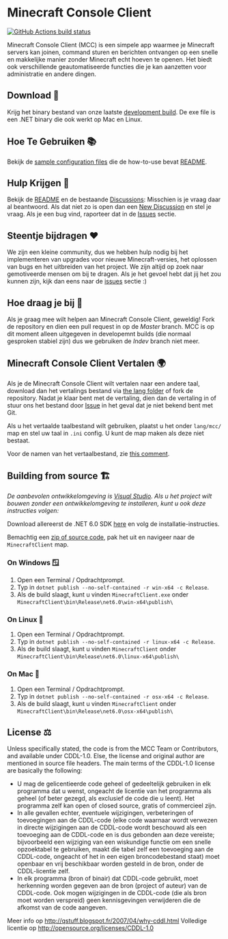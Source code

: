 Minecraft Console Client
========================

[![GitHub Actions build status](https://github.com/MCCTeam/Minecraft-Console-Client/actions/workflows/build-and-release.yml/badge.svg)](https://github.com/MCCTeam/Minecraft-Console-Client/releases/latest)

Minecraft Console Client (MCC) is een simpele app waarmee je Minecraft servers kan joinen, command sturen en berichten ontvangen op een snelle en makkelijke manier zonder Minecraft echt hoeven te openen. Het biedt ook verschillende geautomatiseerde functies die je kan aanzetten voor administratie en andere dingen.

## Download 🔽

Krijg het binary bestand van onze laatste [development build](https://github.com/MCCTeam/Minecraft-Console-Client/releases/latest).
De exe file is een .NET binary die ook werkt op Mac en Linux.

## Hoe Te Gebruiken  📚

Bekijk de [sample configuration files](MinecraftClient/config/) die de how-to-use bevat [README](https://github.com/MCCTeam/Minecraft-Console-Client/tree/master/MinecraftClient/config#minecraft-console-client-user-manual).

## Hulp Krijgen 🙋

Bekijk de [README](https://github.com/MCCTeam/Minecraft-Console-Client/tree/master/MinecraftClient/config#minecraft-console-client-user-manual) en de bestaande [Discussions](https://github.com/MCCTeam/Minecraft-Console-Client/discussions): Misschien is je vraag daar al beantwoord. Als dat niet zo is open dan een [New Discussion](https://github.com/MCCTeam/Minecraft-Console-Client/discussions/new) en stel je vraag. Als je een bug vind, raporteer dat in de [Issues](https://github.com/MCCTeam/Minecraft-Console-Client/issues) sectie.

## Steentje bijdragen ❤️
 
We zijn een kleine community, dus we hebben hulp nodig bij het implementeren van upgrades voor nieuwe Minecraft-versies, het oplossen van bugs en het uitbreiden van het project. We zijn altijd op zoek naar gemotiveerde mensen om bij te dragen. Als je het gevoel hebt dat jij het zou kunnen zijn, kijk dan eens naar de [issues](https://github.com/MCCTeam/Minecraft-Console-Client/issues?q=is%3Aissue+is%3Aopen+label%3Awaiting-for%3Acontributor) sectie :)

## Hoe draag je bij 📝

Als je graag mee wilt helpen aan Minecraft Console Client, geweldig! Fork de repository en dien een pull request in op de *Master* branch. MCC is op dit moment alleen uitgegeven in developemnt builds (die normaal gesproken stabiel zijn) dus we gebruiken de *Indev* branch niet meer.

## Minecraft Console Client Vertalen 🌍

Als je de Minecraft Console Client wilt vertalen naar een andere taal, download dan het vertalings bestand via [the lang folder](https://github.com/MCCTeam/Minecraft-Console-Client/tree/master/MinecraftClient/Resources/lang) of fork de repository. Nadat je klaar bent met de vertaling, dien dan de vertaling in of stuur ons het bestand door [Issue](https://github.com/MCCTeam/Minecraft-Console-Client/issues) in het geval dat je niet bekend bent met Git.

Als u het vertaalde taalbestand wilt gebruiken, plaatst u het onder `lang/mcc/` map en stel uw taal in `.ini` config. U kunt de map maken als deze niet bestaat.

Voor de namen van het vertaalbestand, zie [this comment](https://github.com/MCCTeam/Minecraft-Console-Client/pull/1282#issuecomment-711150715).

## Building from source 🏗️

_De aanbevolen ontwikkelomgeving is [Visual Studio](https://visualstudio.microsoft.com/). Als u het project wilt bouwen zonder een ontwikkelomgeving te installeren, kunt u ook deze instructies volgen:_

Download allereerst de .NET 6.0 SDK [here](https://dotnet.microsoft.com/en-us/download) en volg de installatie-instructies.

Bemachtig een [zip of source code](https://github.com/MCCTeam/Minecraft-Console-Client/archive/master.zip), pak het uit en navigeer naar de `MinecraftClient` map.

### On Windows 🪟

1. Open een Terminal / Opdrachtprompt.
2. Typ in `dotnet publish --no-self-contained -r win-x64 -c Release`.
3. Als de build slaagt, kunt u vinden `MinecraftClient.exe` onder `MinecraftClient\bin\Release\net6.0\win-x64\publish\`

### On Linux 🐧

1. Open een Terminal / Opdrachtprompt.
2. Typ in `dotnet publish --no-self-contained -r linux-x64 -c Release`.
3. Als de build slaagt, kunt u vinden `MinecraftClient` onder `MinecraftClient\bin\Release\net6.0\linux-x64\publish\`

### On Mac 🍎

1. Open een Terminal / Opdrachtprompt.
2. Typ in `dotnet publish --no-self-contained -r osx-x64 -c Release`.
3. Als de build slaagt, kunt u vinden `MinecraftClient` onder `MinecraftClient\bin\Release\net6.0\osx-x64\publish\`

## License ⚖️

Unless specifically stated, the code is from the MCC Team or Contributors, and available under CDDL-1.0. Else, the license and original author are mentioned in source file headers.
The main terms of the CDDL-1.0 license are basically the following:

- U mag de gelicentieerde code geheel of gedeeltelijk gebruiken in elk programma dat u wenst, ongeacht de licentie van het programma als geheel (of beter gezegd, als exclusief de code die u leent). Het programma zelf kan open of closed source, gratis of commercieel zijn.
- In alle gevallen echter, eventuele wijzigingen, verbeteringen of toevoegingen aan de CDDL-code (elke code waarnaar wordt verwezen in directe wijzigingen aan de CDDL-code wordt beschouwd als een toevoeging aan de CDDL-code en is dus gebonden aan deze vereiste; bijvoorbeeld een wijziging van een wiskundige functie om een snelle opzoektabel te gebruiken, maakt die tabel zelf een toevoeging aan de CDDL-code,  ongeacht of het in een eigen broncodebestand staat) moet openbaar en vrij beschikbaar worden gesteld in de bron, onder de CDDL-licentie zelf.
- In elk programma (bron of binair) dat CDDL-code gebruikt, moet herkenning worden gegeven aan de bron (project of auteur) van de CDDL-code. Ook mogen wijzigingen in de CDDL-code (die als bron moet worden verspreid) geen kennisgevingen verwijderen die de afkomst van de code aangeven.

Meer info op http://qstuff.blogspot.fr/2007/04/why-cddl.html
Volledige licentie op http://opensource.org/licenses/CDDL-1.0
